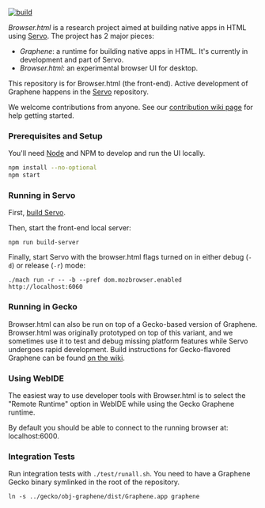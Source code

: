 [![build](https://travis-ci.org/mozilla/browser.html.svg?branch=master)](https://travis-ci.org/mozilla/browser.html)

*Browser.html* is a research project aimed at building native apps in HTML using [Servo](https://github.com/servo/servo). The project has 2 major pieces:

- _Graphene_: a runtime for building native apps in HTML. It's currently in development and part of Servo.
- _Browser.html_: an experimental browser UI for desktop.

This repository is for Browser.html (the front-end). Active development of Graphene happens in the [Servo](https://github.com/servo/servo) repository.

We welcome contributions from anyone. See our [contribution wiki page](https://github.com/mozilla/browser.html/wiki/Contributing) for help getting started.


### Prerequisites and Setup

You'll need [Node](https://nodejs.org/) and NPM to develop and run the UI locally.

```sh
npm install --no-optional
npm start
```


### Running in Servo

First, [build Servo](https://github.com/servo/servo#prerequisites).

Then, start the front-end local server:

    npm run build-server

Finally, start Servo with the browser.html flags turned on in either debug (`-d`) or release (`-r`) mode:

    ./mach run -r -- -b --pref dom.mozbrowser.enabled http://localhost:6060


### Running in Gecko

Browser.html can also be run on top of a Gecko-based version of Graphene. Browser.html was originally prototyped on top of this variant, and we sometimes use it to test and debug missing platform features while Servo undergoes rapid development. Build instructions for Gecko-flavored Graphene can be found [on the wiki](https://github.com/mozilla/browser.html/wiki/Building-Graphene-%28Gecko-flavor%29).


### Using WebIDE

The easiest way to use developer tools with Browser.html is to select the "Remote Runtime" option in WebIDE while using the Gecko Graphene runtime.

By default you should be able to connect to the running browser at: localhost:6000.


### Integration Tests

Run integration tests with `./test/runall.sh`. You need to have a Graphene Gecko binary symlinked in the root of the repository.

```
ln -s ../gecko/obj-graphene/dist/Graphene.app graphene
```
